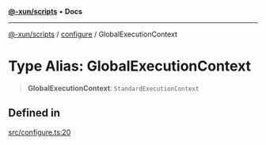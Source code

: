 [**@-xun/scripts**](../../README.md) • **Docs**

***

[@-xun/scripts](../../README.md) / [configure](../README.md) / GlobalExecutionContext

# Type Alias: GlobalExecutionContext

> **GlobalExecutionContext**: `StandardExecutionContext`

## Defined in

[src/configure.ts:20](https://github.com/Xunnamius/xscripts/blob/9e4ae592d211ae39bacdc3f665b3078e69c73062/src/configure.ts#L20)
